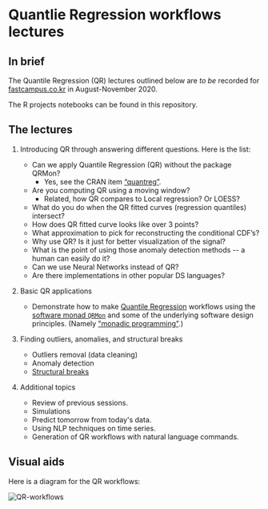 # Quantlie Regression workflows lectures

## In brief

The Quantile Regression (QR) lectures outlined below are *to be* recorded for 
[fastcampus.co.kr](https://fastcampus.co.kr) 
in August-November 2020.

The R projects notebooks can be found in this repository.

## The lectures

1. Introducing QR through answering different questions.
   Here is the list:

   - Can we apply Quantile Regression (QR) without the package QRMon?
      - Yes, see the CRAN item [“quantreg”](https://cran.r-project.org/web/packages/quantreg/index.html).
   - Are you computing QR using a moving window?
      - Related, how QR compares to Local regression? Or LOESS?
   - What do you do when the QR fitted curves (regression quantiles) intersect? 
   - How does QR fitted curve looks like over 3 points?
   - What approximation to pick for reconstructing the conditional CDF’s?
   - Why use QR? Is it just for better visualization of the signal?
   - What is the point of using those anomaly detection methods -- a human can easily do it?
   - Can we use Neural Networks instead of QR?
   - Are there implementations in other popular DS languages?
   
2. Basic QR applications
   - Demonstrate how to make 
     [Quantile Regression](https://en.wikipedia.org/wiki/Quantile_regression)
     workflows using the [software monad `QRMon`](https://github.com/antononcube/QRMon-R) 
     and some of the underlying software design principles. 
     (Namely ["monadic programming"](https://github.com/antononcube/R-packages/tree/master/StateMonadCodeGenerator).)

3. Finding outliers, anomalies, and structural breaks  
   - Outliers removal (data cleaning) 
   - Anomaly detection
   - [Structural breaks](https://en.wikipedia.org/wiki/Structural_break)

4. Additional topics

   - Review of previous sessions.
   - Simulations
   - Predict tomorrow from today's data.
   - Using NLP techniques on time series.
   - Generation of QR workflows with natural language commands.
   
   
## Visual aids

Here is a diagram for the QR workflows:

![QR-workflows](https://raw.githubusercontent.com/antononcube/MathematicaForPrediction/master/MarkdownDocuments/Diagrams/A-monad-for-Quantile-Regression-workflows/Quantile-regression-workflow-extended.jpg)
